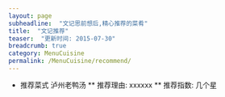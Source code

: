 ```yaml
---
layout: page
subheadline:  "文记思前想后,精心推荐的菜肴"
title:  "文记推荐"
teaser:  "更新时间: 2015-07-30" 
breadcrumb: true
category: MenuCuisine
permalink: /MenuCuisine/recommend/
---
```

* 推荐菜式 泸州老鸭汤
** 推荐理由:  xxxxxx
** 推荐指数:  几个星 
